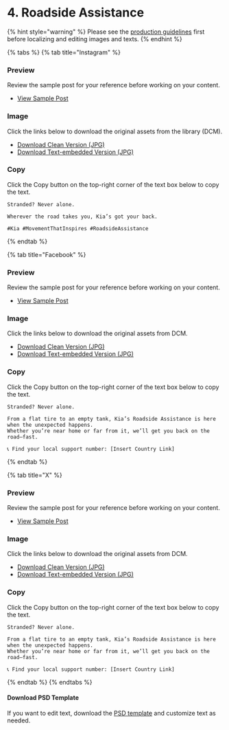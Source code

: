 # 4. Roadside Assistance

{% hint style="warning" %}
Please see the [production guidelines](../../guide/production-guidelines/) first before localizing and editing images and texts.
{% endhint %}

{% tabs %}
{% tab title="Instagram" %}
### Preview

Review the sample post for your reference before working on your content.

* [View Sample Post](https://www.instagram.com/p/DOIij6piXytMeHsiY3J0sbm4kzsTirFmykA_gQ0/)

### Image

Click the links below to download the original assets from the library (DCM).

* [Download Clean Version (JPG)](https://dcm.kia.com/product/contents/contentsForm.do?menuType=detail\&categoryId=0b01e241800c7723\&rObjectId=0901e24180202a05\&pageType=D\&rFolderId=0b01e241800c7723\&hthumbnail=Y\&currPageNum=1\&uProjectCode=\&uMarket=\&uDriveType=\&uDoorType=\&uContentType=\&searchType=title\&searchValue=)
* [Download Text-embedded Version (JPG)](https://dcm.kia.com/product/contents/contentsForm.do?menuType=detail\&categoryId=0b01e241800c7723\&rObjectId=0901e24180202a06\&pageType=D\&rFolderId=0b01e241800c7723\&hthumbnail=Y\&currPageNum=1\&uProjectCode=\&uMarket=\&uDriveType=\&uDoorType=\&uContentType=\&searchType=title\&searchValue=)

### Copy

Click the Copy button on the top-right corner of the text box below to copy the text.

```
Stranded? Never alone.​

Wherever the road takes you, Kia’s got your back.​

#Kia #MovementThatInspires #RoadsideAssistance
```
{% endtab %}

{% tab title="Facebook" %}
### Preview

Review the sample post for your reference before working on your content.

* [View Sample Post](https://www.facebook.com/photo?fbid=122099408457002387\&set=a.122093299257002387)

### Image

Click the links below to download the original assets from DCM.

* [Download Clean Version (JPG)](https://dcm.kia.com/product/contents/contentsForm.do?menuType=detail\&categoryId=0b01e241800c7722\&rObjectId=0901e24180202a0f\&pageType=D\&rFolderId=0b01e241800c7722\&hthumbnail=Y\&currPageNum=1\&uProjectCode=\&uMarket=\&uDriveType=\&uDoorType=\&uContentType=\&searchType=title\&searchValue=)
* [Download Text-embedded Version (JPG)](https://dcm.kia.com/product/contents/contentsForm.do?menuType=detail\&categoryId=0b01e241800c7722\&rObjectId=0901e24180202a10\&pageType=D\&rFolderId=0b01e241800c7722\&hthumbnail=Y\&currPageNum=1\&uProjectCode=\&uMarket=\&uDriveType=\&uDoorType=\&uContentType=\&searchType=title\&searchValue=)

### Copy

Click the Copy button on the top-right corner of the text box below to copy the text.

```
Stranded? Never alone.​

From a flat tire to an empty tank, Kia’s Roadside Assistance is here when the unexpected happens.​
Whether you’re near home or far from it, we’ll get you back on the road—fast.​

📞 Find your local support number: [Insert Country Link]
```
{% endtab %}

{% tab title="X" %}
### Preview

Review the sample post for your reference before working on your content.

* [View Sample Post](https://x.com/KiaOwnership/status/1963159038772105343/photo/1)

### Image

Click the links below to download the original assets from DCM.

* [Download Clean Version (JPG)](https://dcm.kia.com/product/contents/contentsForm.do?menuType=detail\&categoryId=0b01e241800c7717\&rObjectId=0901e24180202a19\&pageType=D\&rFolderId=0b01e241800c7717\&hthumbnail=Y\&currPageNum=1\&uProjectCode=\&uMarket=\&uDriveType=\&uDoorType=\&uContentType=\&searchType=title\&searchValue=)
* [Download Text-embedded Version (JPG)](https://dcm.kia.com/product/contents/contentsForm.do?menuType=detail\&categoryId=0b01e241800c7717\&rObjectId=0901e24180202a1a\&pageType=D\&rFolderId=0b01e241800c7717\&hthumbnail=Y\&currPageNum=1\&uProjectCode=\&uMarket=\&uDriveType=\&uDoorType=\&uContentType=\&searchType=title\&searchValue=)

### Copy

Click the Copy button on the top-right corner of the text box below to copy the text.

```
Stranded? Never alone.​

From a flat tire to an empty tank, Kia’s Roadside Assistance is here when the unexpected happens.​
Whether you’re near home or far from it, we’ll get you back on the road—fast.​

📞 Find your local support number: [Insert Country Link]
```
{% endtab %}
{% endtabs %}



#### Download PSD Template

If you want to edit text, download the [PSD template](../common-resources.md#download-psd-template) and customize text as needed.





